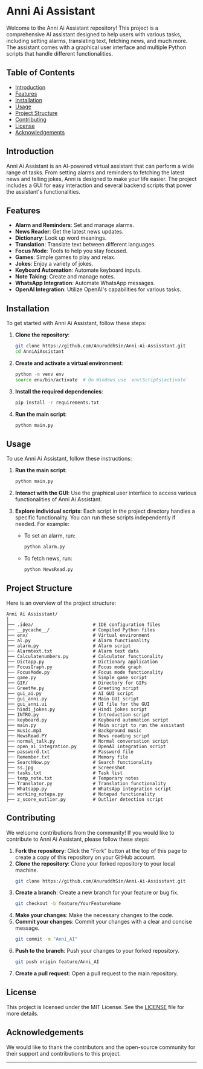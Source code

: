 # Anni Ai Assistant

Welcome to the Anni Ai Assistant repository! This project is a comprehensive AI assistant designed to help users with various tasks, including setting alarms, translating text, fetching news, and much more. The assistant comes with a graphical user interface and multiple Python scripts that handle different functionalities.

## Table of Contents
- [Introduction](#introduction)
- [Features](#features)
- [Installation](#installation)
- [Usage](#usage)
- [Project Structure](#project-structure)
- [Contributing](#contributing)
- [License](#license)
- [Acknowledgements](#acknowledgements)

## Introduction

Anni Ai Assistant is an AI-powered virtual assistant that can perform a wide range of tasks. From setting alarms and reminders to fetching the latest news and telling jokes, Anni is designed to make your life easier. The project includes a GUI for easy interaction and several backend scripts that power the assistant's functionalities.

## Features

- **Alarm and Reminders**: Set and manage alarms.
- **News Reader**: Get the latest news updates.
- **Dictionary**: Look up word meanings.
- **Translation**: Translate text between different languages.
- **Focus Mode**: Tools to help you stay focused.
- **Games**: Simple games to play and relax.
- **Jokes**: Enjoy a variety of jokes.
- **Keyboard Automation**: Automate keyboard inputs.
- **Note Taking**: Create and manage notes.
- **WhatsApp Integration**: Automate WhatsApp messages.
- **OpenAI Integration**: Utilize OpenAI's capabilities for various tasks.

## Installation

To get started with Anni Ai Assistant, follow these steps:

1. **Clone the repository**:
    ```sh
    git clone https://github.com/AnuruddhSin/Anni-Ai-Assisstant.git
    cd AnniAiAssistant
    ```

2. **Create and activate a virtual environment**:
    ```sh
    python -m venv env
    source env/bin/activate  # On Windows use `env\Scripts\activate`
    ```

3. **Install the required dependencies**:
    ```sh
    pip install -r requirements.txt
    ```

4. **Run the main script**:
    ```sh
    python main.py
    ```

## Usage

To use Anni Ai Assistant, follow these instructions:

1. **Run the main script**:
    ```sh
    python main.py
    ```

2. **Interact with the GUI**: Use the graphical user interface to access various functionalities of Anni Ai Assistant.

3. **Explore individual scripts**: Each script in the project directory handles a specific functionality. You can run these scripts independently if needed. For example:
    - To set an alarm, run:
      ```sh
      python alarm.py
      ```
    - To fetch news, run:
      ```sh
      python NewsRead.py
      ```

## Project Structure

Here is an overview of the project structure:

```
Anni Ai Assisstant/
│
├── .idea/                      # IDE configuration files
├── __pycache__/                # Compiled Python files
├── env/                        # Virtual environment
├── al.py                       # Alarm functionality
├── alarm.py                    # Alarm script
├── Alarmtext.txt               # Alarm text data
├── Calculatenumbers.py         # Calculator functionality
├── Dictapp.py                  # Dictionary application
├── FocusGraph.py               # Focus mode graph
├── FocusMode.py                # Focus mode functionality
├── game.py                     # Simple game script
├── GIF/                        # Directory for GIFs
├── GreetMe.py                  # Greeting script
├── gui_ai.py                   # AI GUI script
├── gui_anni.py                 # Main GUI script
├── gui_anni.ui                 # UI file for the GUI
├── hindi_jokes.py              # Hindi jokes script
├── INTRO.py                    # Introduction script
├── keyboard.py                 # Keyboard automation script
├── main.py                     # Main script to run the assistant
├── music.mp3                   # Background music
├── NewsRead.PY                 # News reading script
├── normal_talk.py              # Normal conversation script
├── open_ai_integration.py      # OpenAI integration script
├── password.txt                # Password file
├── Remember.txt                # Memory file
├── SearchNow.py                # Search functionality
├── ss.jpg                      # Screenshot
├── tasks.txt                   # Task list
├── temp_note.txt               # Temporary notes
├── Translator.py               # Translation functionality
├── Whatsapp.py                 # WhatsApp integration script
├── working_notepa.py           # Notepad functionality
├── z_score_outlier.py          # Outlier detection script
```

## Contributing

We welcome contributions from the community! If you would like to contribute to Anni Ai Assistant, please follow these steps:

1. **Fork the repository**: Click the "Fork" button at the top of this page to create a copy of this repository on your GitHub account.
2. **Clone the repository**: Clone your forked repository to your local machine.
    ```sh
    git clone https://github.com/AnuruddhSin/Anni-Ai-Assisstant.git
    ```
3. **Create a branch**: Create a new branch for your feature or bug fix.
    ```sh
    git checkout -b feature/YourFeatureName
    ```
4. **Make your changes**: Make the necessary changes to the code.
5. **Commit your changes**: Commit your changes with a clear and concise message.
    ```sh
    git commit -m "Anni_AI"
    ```
6. **Push to the branch**: Push your changes to your forked repository.
    ```sh
    git push origin feature/Anni_AI
    ```
7. **Create a pull request**: Open a pull request to the main repository.

## License

This project is licensed under the MIT License. See the [LICENSE](LICENSE) file for more details.

## Acknowledgements

We would like to thank the contributors and the open-source community for their support and contributions to this project.

---
